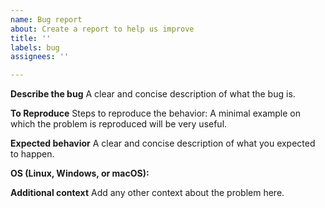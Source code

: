 ```yaml
---
name: Bug report
about: Create a report to help us improve
title: ''
labels: bug
assignees: ''

---
```


**Describe the bug**
A clear and concise description of what the bug is.

**To Reproduce**
Steps to reproduce the behavior: 
A minimal example on which the problem is reproduced will be very useful.

**Expected behavior**
A clear and concise description of what you expected to happen.

**OS (Linux, Windows, or macOS):**

**Additional context**
Add any other context about the problem here.

